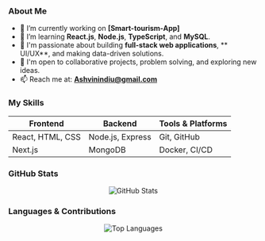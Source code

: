 ###  About Me
- 🔭 I’m currently working on **[Smart-tourism-App]** 
- 🌱 I’m learning **React.js**, **Node.js**, **TypeScript**, and **MySQL**.
- 💼 I'm passionate about building **full-stack web applications**, ** UI/UX**, and making data-driven solutions.
- 🤝 I'm open to collaborative projects, problem solving, and exploring new ideas.
- 📫 Reach me at: **Ashvinindiu@gmail.com** 

###  My Skills
| Frontend         | Backend           | Tools & Platforms         |
|------------------|------------------|---------------------------|
| React, HTML, CSS | Node.js, Express | Git, GitHub               |
| Next.js          | MongoDB          | Docker,   CI/CD          |

###  GitHub Stats
<p align="center">
  <img src="https://github-readme-stats.vercel.app/api?username=Ashvinindi&show_icons=true&theme=radical" alt="GitHub Stats" />
</p>

###  Languages & Contributions
<div align="center">
  <img src="https://github-readme-stats.vercel.app/api/top-langs/?username=Ashvinindi&layout=compact&theme=radical" alt="Top Languages" />
</div>

